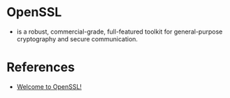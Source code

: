 # OpenSSL
- is a robust, commercial-grade, full-featured toolkit for general-purpose cryptography and secure communication.

# References
- [Welcome to OpenSSL!](https://www.openssl.org/)